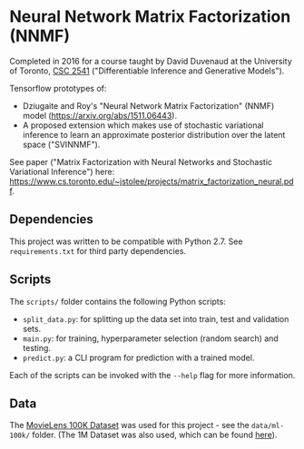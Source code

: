 # Neural Network Matrix Factorization (NNMF)
Completed in 2016 for a course taught by David Duvenaud at the University of Toronto, [CSC 2541](http://www.cs.toronto.edu/~duvenaud/courses/csc2541/index.html) ("Differentiable Inference and Generative Models").

Tensorflow prototypes of:
* Dziugaite and Roy's "Neural Network Matrix Factorization" (NNMF) model (https://arxiv.org/abs/1511.06443).
* A proposed extension which makes use of stochastic variational inference to learn an approximate posterior distribution over the latent space ("SVINNMF").

See paper ("Matrix Factorization with Neural Networks and Stochastic Variational Inference") here: https://www.cs.toronto.edu/~jstolee/projects/matrix_factorization_neural.pdf.

## Dependencies
This project was written to be compatible with Python 2.7. See `requirements.txt` for third party dependencies.

## Scripts
The `scripts/` folder contains the following Python scripts:
- `split_data.py`: for splitting up the data set into train, test and validation sets.
- `main.py`: for training, hyperparameter selection (random search) and testing.
- `predict.py`: a CLI program for prediction with a trained model.

Each of the scripts can be invoked with the `--help` flag for more information.

## Data
The [MovieLens 100K Dataset](https://grouplens.org/datasets/movielens/100k/) was used for this project - see the `data/ml-100k/` folder. (The 1M Dataset was also used, which can be found [here]((https://grouplens.org/datasets/movielens/1M/))).
